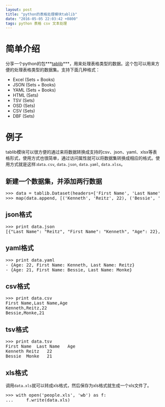 ```yaml
---
layout: post
title: "python的表格处理模块tablib"
date: "2016-05-05 22:03:42 +0800"
tags: python 表格 csv 文本处理
---
```


# 简单介绍
分享一个python的包***[tablib](https://github.com/kennethreitz/tablib)***，用来处理表格类型的数据。这个包可以用来方便的处理表格类型的数据集。支持下面几种格式：

* Excel (Sets + Books)
* JSON (Sets + Books)
* YAML (Sets + Books)
* HTML (Sets)
* TSV (Sets)
* OSD (Sets)
* CSV (Sets)
* DBF (Sets)

# 例子
tablib模块可以很方便的通过来将数据转换成支持的csv、json、yaml、xlsx等表格形式，使用方式也很简单，通过访问属性就可以将数据集转换成相应的格式。使用方式就是这样:`data.csv`, `data.json`, `data.yaml`, `data.xlsx`。

## 新建一个数据集，并添加两行数据

<pre>
>>> data = tablib.Dataset(headers=['First Name', 'Last Name', 'Age'])
>>> map(data.append, [('Kenneth', 'Reitz', 22), ('Bessie', 'Monke', 21)])
</pre>

## json格式
<pre>
>>> print data.json
[{"Last Name": "Reitz", "First Name": "Kenneth", "Age": 22}, {"Last Name": "Monke", "First Name": "Bessie", "Age": 21}]
</pre>

## yaml格式
<pre>
>>> print data.yaml
- {Age: 22, First Name: Kenneth, Last Name: Reitz}
- {Age: 21, First Name: Bessie, Last Name: Monke}
</pre>

## csv格式
<pre>
>>> print data.csv
First Name,Last Name,Age
Kenneth,Reitz,22
Bessie,Monke,21
</pre>

## tsv格式
<pre>
>>> print data.tsv
First Name	Last Name	Age
Kenneth	Reitz	22
Bessie	Monke	21
</pre>

## xls格式
调用`data.xls`就可以转成xls格式，然后保存为xls格式就生成一个xls文件了。
<pre>
>>> with open('people.xls', 'wb') as f:
...     f.write(data.xls)
</pre>
